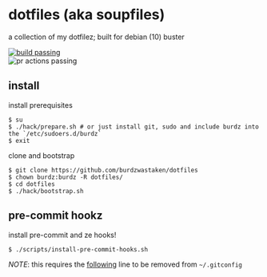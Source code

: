 # dotfiles (aka soupfiles)
a collection of my dotfilez; built for debian (10) buster

[![build passing](https://circleci.com/gh/burdzwastaken/dotfiles.svg?style=shield&circle-token=35f048165f31188eb400922f7ceb8e944b123d98)](https://circleci.com/gh/burdzwastaken/dotfiles)<br />
![pr actions passing](https://github.com/burdzwastaken/dotfiles/workflows/.github/workflows/pull_request.yml/badge.svg)

## install
install prerequisites
```
$ su
$ ./hack/prepare.sh # or just install git, sudo and include burdz into the `/etc/sudoers.d/burdz`
$ exit
```
clone and bootstrap
```
$ git clone https://github.com/burdzwastaken/dotfiles
$ chown burdz:burdz -R dotfiles/
$ cd dotfiles
$ ./hack/bootstrap.sh
```

## pre-commit hookz
install pre-commit and ze hooks!
```
$ ./scripts/install-pre-commit-hooks.sh
```
*NOTE*: this requires the [following](https://github.com/burdzwastaken/dotfiles/blob/master/git/.gitconfig#L6) line to be removed from `~/.gitconfig`
